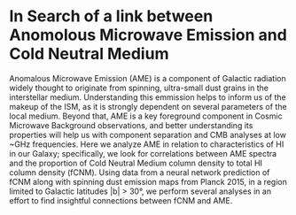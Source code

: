 # In Search of a link between Anomolous Microwave Emission and Cold Neutral Medium

Anomalous Microwave Emission (AME) is a component of Galactic radiation widely thought to originate from spinning, ultra-small dust grains in the interstellar medium. Understanding this emmission helps to inform us of the makeup of the ISM, as it is strongly dependent on several parameters of the local medium. Beyond that, AME is a key foreground component in Cosmic Microwave Background observations, and better understanding its properties will help us with component separation and CMB analyses at low ~GHz frequencies. Here we analyze AME in relation to characteristics of HI in our Galaxy; specifically, we look for correlations between AME spectra and the proportion of Cold Neutral Medium column density to total HI column density (fCNM). Using data from a neural network prediction of fCNM along with spinning dust emission maps from Planck 2015, in a region limited to Galactic latitudes |b| > 30°, we perform several analyses in an effort to find insightful connections between fCNM and AME.
